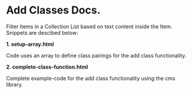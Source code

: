 # Add Classes Docs.


Filter Items in a Collection List based on text content inside the Item. Snippets are descibed below:

**1. setup-array.html**

Code uses an array to define class pairings for the add class functionality.

**2. complete-class-function.html**

Complete example-code for the add class functionality using the cms library.